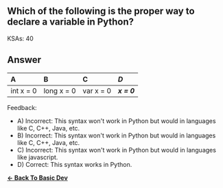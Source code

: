 ## Which of the following is the proper way to declare a variable in Python?

KSAs: 40

## Answer
| A | B | C | ***D*** |
| :--- | :--- | :--- | :--- |
| int x = 0 | long x = 0 | var x = 0 | ***x = 0*** |


Feedback:

- A) Incorrect: This syntax won't work in Python but would in languages like C, C++, Java, etc.
- B) Incorrect: This syntax won't work in Python but would in languages like C, C++, Java, etc.
- C) Incorrect: This syntax won't work in Python but would in languages like javascript.
- D) Correct: This syntax works in Python.

[**<- Back To Basic Dev**](../../../Basic_Dev.md)

